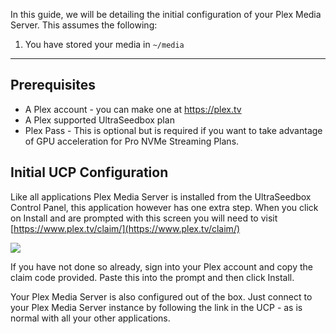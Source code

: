 In this guide, we will be detailing the initial configuration of your Plex Media Server. This assumes the following:

1. You have stored your media in `~/media`

***

## Prerequisites

* A Plex account - you can make one at https://plex.tv
* A Plex supported UltraSeedbox plan
* Plex Pass - This is optional but is required if you want to take advantage of GPU acceleration for Pro NVMe Streaming Plans.

## Initial UCP Configuration

Like all applications Plex Media Server is installed from the UltraSeedbox Control Panel, this application however has one extra step. When you click on Install and are prompted with this screen you will need to visit [https://www.plex.tv/claim/](https://www.plex.tv/claim/)

![](https://docs.usbx.me/uploads/images/gallery/2019-10/Claim-Code.PNG)

If you have not done so already, sign into your Plex account and copy the claim code provided. Paste this into the prompt and then click Install.

Your Plex Media Server is also configured out of the box. Just connect to your Plex Media Server instance by following the link in the UCP - as is normal with all your other applications.
